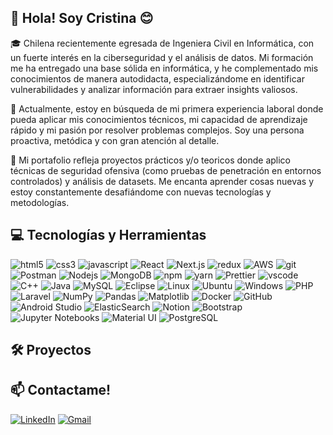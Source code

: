 ## 👋 Hola! Soy Cristina 😊

🎓 Chilena recientemente egresada de Ingeniera Civil en Informática, con un fuerte interés en la ciberseguridad y el análisis de datos. Mi formación me ha entregado una base sólida en informática, y he complementado mis conocimientos de manera autodidacta, especializándome en identificar vulnerabilidades y analizar información para extraer insights valiosos.

💼 Actualmente, estoy en búsqueda de mi primera experiencia laboral donde pueda aplicar mis conocimientos técnicos, mi capacidad de aprendizaje rápido y mi pasión por resolver problemas complejos. Soy una persona proactiva, metódica y con gran atención al detalle.

🌟 Mi portafolio refleja proyectos prácticos y/o teoricos donde aplico técnicas de seguridad ofensiva (como pruebas de penetración en entornos controlados) y análisis de datasets. Me encanta aprender cosas nuevas y estoy constantemente desafiándome con nuevas tecnologías y metodologías.

## 💻 Tecnologías y Herramientas
<p align="left">
  <img alt="html5" src="https://img.shields.io/badge/-HTML5-E34F26?style=plastic&logo=html5&logoColor=white" />
  <img alt="css3" src="https://img.shields.io/badge/-CSS3-4285f4?style=plastic&logo=css3&logoColor=white" />
  <img alt="javascript" src="https://img.shields.io/badge/-Javascript-e5ce27?style=plastic&logo=Javascript&logoColor=white" />
  <img alt="React" src="https://img.shields.io/badge/-React-45b8d8?style=plastic&logo=react&logoColor=white" />
  <img alt="Next.js" src="https://img.shields.io/badge/-Next.js-556070?style=plastic&logo=Next.js&logoColor=white" />
  <img alt="redux" src="https://img.shields.io/badge/-Redux-764ABC?style=plastic&logo=redux&logoColor=white" />
  <img alt="AWS" src="https://img.shields.io/badge/-AWS-cf7215?style=plastic&logo=Amazon&logoColor=white" />
  <img alt="git" src="https://img.shields.io/badge/-Git-F05032?style=plastic&logo=git&logoColor=white" />
  <img alt="Postman" src="https://img.shields.io/badge/-postman-f15d27?style=plastic&logo=postman&logoColor=white" />
  <img alt="Nodejs" src="https://img.shields.io/badge/-Nodejs-43853d?style=plastic&logo=Node.js&logoColor=white" />
  <img alt="MongoDB" src="https://img.shields.io/badge/-MongoDB-13aa52?style=plastic&logo=mongodb&logoColor=white" />
  <img alt="npm" src="https://img.shields.io/badge/-NPM-CB3837?style=plastic&logo=npm&logoColor=white" />
  <img alt="yarn" src="https://img.shields.io/badge/-Yarn-2188b6?style=plastic&logo=yarn&logoColor=white" />
  <img alt="Prettier" src="https://img.shields.io/badge/-Prettier-F7B93E?style=plastic&logo=prettier&logoColor=white" />
  <img alt="vscode" src="https://img.shields.io/badge/-Visual%20Studio%20Code-0066b8?style=plastic&logo=Visual%20Studio%20Code&logoColor=white" />
  <img alt="C++" src="https://img.shields.io/badge/C++%20-%2300599C.svg?style=plastic&logo=cplusplus&logoColor=white">
  <img alt="Java" src="https://img.shields.io/badge/Java-%23007396.svg?style=plastic&logo=java&logoColor=white">
  <img alt="MySQL" src="https://img.shields.io/badge/mysql-%234479A1.svg?&style=plastic&logo=mysql&logoColor=white"/>
  <img alt="Eclipse" src="https://img.shields.io/badge/eclipse%20ide-%232C2255.svg?&style=plastic&logo=eclipse%20ide&logoColor=white" />
  <img alt="Linux" src="https://img.shields.io/badge/Linux-FCC624?style=plastic&logo=linux&logoColor=black"/>
  <img alt="Ubuntu" src="https://img.shields.io/badge/Ubuntu-E95420?style=plastic&logo=ubuntu&logoColor=white"/>
  <img alt="Windows" src="https://img.shields.io/badge/Windows-0078D6?style=plastic&logo=windows&logoColor=white"/>
  <img alt="PHP" src="https://img.shields.io/badge/PHP-%23777BB4.svg?style=plastic&logo=php&logoColor=white"/>
  <img alt="Laravel" src="https://img.shields.io/badge/Laravel-%23FF2D20.svg?style=plastic&logo=laravel&logoColor=white"/>
  <img alt="NumPy" src="https://img.shields.io/badge/NumPy-%23013243.svg?style=plastic&logo=numpy&logoColor=white"/>
  <img alt="Pandas" src="https://img.shields.io/badge/Pandas-%23150458.svg?style=plastic&logo=pandas&logoColor=white"/>
  <img alt="Matplotlib" src="https://img.shields.io/badge/Matplotlib-%23E20000.svg?style=plastic&logo=matplotlib&logoColor=white"/>
  <img alt="Docker" src="https://img.shields.io/badge/Docker-%230db7ed.svg?style=plastic&logo=docker&logoColor=white"/>
  <img alt="GitHub" src="https://img.shields.io/badge/github-%23121011.svg?style=plastic&logo=github&logoColor=white"/>
  <img alt="Android Studio" src="https://img.shields.io/badge/Android%20Studio-%23000000.svg?style=plastic&logo=android-studio&logoColor=3DDC84"/>
  <img alt="ElasticSearch" src="https://img.shields.io/badge/-ElasticSearch-005571?style=plastic&logo=elasticsearch"/>
  <img alt="Notion" src="https://img.shields.io/badge/Notion-%23000000.svg?style=plastic&logo=notion&logoColor=white"/>
  <img alt="Bootstrap" src="https://img.shields.io/badge/bootstrap-%23563D7C.svg?style=plastic&logo=bootstrap&logoColor=white"/>
  <img alt="Jupyter Notebooks" src="https://img.shields.io/badge/Jupyter-F37626.svg?&style=plastic&logo=Jupyter&logoColor=white"/>
  <img alt="Material UI" src="https://img.shields.io/badge/-Material--UI-000?&logo=Material-UI"/>
  <img alt="PostgreSQL" src="https://img.shields.io/badge/-PostgreSQL-000?&logo=PostgreSQL"/>
</p>

## 🛠️ Proyectos


## 📫 Contactame!
<a href="https://www.linkedin.com/in/cristina-tiznado/"><img src="https://img.shields.io/badge/LinkedIn-%230A66C2.svg?style=plastic&logo=linkedin&logoColor=white" alt="LinkedIn"/></a>
<a href="mailto:cristina.tiznado7@gmail.com"><img img src="https://img.shields.io/badge/gmail-%23EA4335.svg?style=plastic&logo=gmail&logoColor=white" alt="Gmail"/></a>
